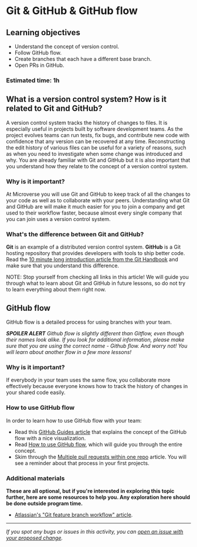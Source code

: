 # Git & GitHub & GitHub flow

## Learning objectives
- Understand the concept of version control.
- Follow GitHub flow.
- Create branches that each have a different base branch.
- Open PRs in GitHub.

### Estimated time: 1h

## What is a version control system? How is it related to Git and GitHub?

A version control system tracks the history of changes to files. It is especially useful in projects built by software development teams.
As the project evolves teams can run tests, fix bugs, and contribute new code with confidence that any version can be recovered at any time.
Reconstructing the edit history of various files can be useful for a variety of reasons, such as when you need to investigate when some change was introduced and why.
You are already familiar with Git and GitHub but it is also important that you understand how they relate to the concept of a version control system.

### Why is it important?

At Microverse you will use Git and GitHub to keep track of all the changes to your code as well as to collaborate with your peers.
Understanding what Git and GitHub are will make it much easier for you to join a company and get used to their workflow faster, because almost every single company that you can join uses a version control system.

### What's the difference between Git and GitHub?

**Git** is an example of a distributed version control system. **GitHub** is a Git hosting repository that provides developers with tools to ship better code.
Read the [10 minute long introduction article from the Git Handbook](https://guides.github.com/introduction/git-handbook/) and make sure that you understand this difference.

NOTE: Stop yourself from checking all links in this article! We will guide you through what to learn about Git and GitHub in future lessons, so do not try to learn everything about them right now.

## GitHub flow

GitHub flow is a detailed process for using branches with your team.

***SPOILER ALERT** Github flow is slightly different than Gitflow, even though their names look alike.*
*If you look for additional information, please make sure that you are using the correct name - Github flow. And worry not!*
*You will learn about another flow in a few more lessons!*

### Why is it important?

If everybody in your team uses the same flow, you collaborate more effectively because everyone knows how to track the history of changes in your shared code easily.

### How to use GitHub flow

In order to learn how to use GitHub flow with your team:
- Read this [GitHub Guides article](https://guides.github.com/introduction/flow/) that explains the concept of the GitHub flow with a nice visualization.
- Read [How to use GitHub flow](https://github.com/microverseinc/curriculum-transversal-skills/blob/main/git-github/articles/github_flow.md), which will guide you through the entire concept.
- Skim through the [Multiple pull requests within one repo](https://github.com/microverseinc/curriculum-transversal-skills/blob/main/git-github/articles/multiple_pull_requests.md) article. You will see a reminder about that process in your first projects.

### Additional materials

**These are all optional, but if you're interested in exploring this topic further, here are some resources to help you. Any exploration here should be done outside program time.**

- [Atlassian's "Git feature branch workflow" article](https://www.atlassian.com/git/tutorials/comparing-workflows/feature-branch-workflow).


------

_If you spot any bugs or issues in this activity, you can [open an issue with your proposed change](https://github.com/microverseinc/curriculum-transversal-skills/blob/main/git-github/articles/open_issue.md)._